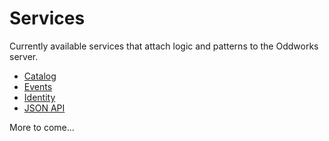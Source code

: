 # Services

Currently available services that attach logic and patterns to the Oddworks server.

* [Catalog](catalog)
* [Events](events)
* [Identity](identity)
* [JSON API](json-api)

More to come...

